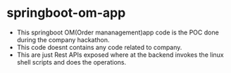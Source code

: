 # springboot-om-app


* This springboot OM(Order mananagement)app code is the POC done during the company hackathon.
* This code doesnt contains any code related to company.
* This are just Rest APIs exposed where at the backend invokes the linux shell scripts and does the operations.
